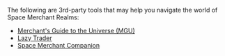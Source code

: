 <!-- TITLE: Tools -->
<!-- SUBTITLE: A quick summary of Tools -->

The following are 3rd-party tools that may help you navigate the world of Space Merchant Realms:

* [Merchant's Guide to the Universe (MGU)](tools/mgu)
* [Lazy Trader](tools/lazy-trader)
* [Space Merchant Companion](tools/smc)